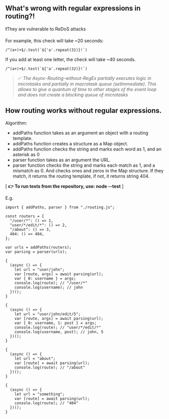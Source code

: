 ## What's wrong with regular expressions in routing?!

❗They are vulnerable to ReDoS attacks

For example, this check will take ~20 seconds:
```
/^(a+)+$/.test(`${'a'.repeat(31)}!`)
```

If you add at least one letter, the check will take ~40 seconds.

```
/^(a+)+$/.test(`${'a'.repeat(32)}!`)
```

> ✅ _The Async-Routing-without-RegEx partially executes logic in microtasks and partially in macrotask queue (setImmediate). This allows to give a quantum of time to other stages of the event loop and does not create a blocking queue of microtasks_

## How routing works without regular expressions.

Algorithm:
- addPaths function takes as an argument an object with a routing template.
- addPaths function creates a structure as a Map object.
- addPaths function checks the string and marks each word as 1, and an asterisk as 0
- parser function takes as an argument the URL.
- parser function checks the string and marks each match as 1, and a mismatch as 0. And checks ones and zeros in the Map structure. If they match, it returns the routing template, if not, it returns string 404.

[ **👉 To run tests from the repository, use: node --test** ]

E.g.

```
import { addPaths, parser } from "./routing.js";

const routers = {
  "/user/*": () => 1,
  "user/*/edit/*": () => 2,
  "/about": () => 3,
  404: () => 404,
};

var urls = addPaths(routers);
var parsing = parser(urls);

{
  (async () => {
    let url = "user/john";
    var [route, args] = await parsing(url);
    var { 0: username } = args;
    console.log(route); // "/user/*"
    console.log(username); // john
  })();
}

{
  (async () => {
    let url = "user/john/edit/5";
    var [route, args] = await parsing(url);
    var { 0: username, 1: post } = args;
    console.log(route); // "user/*/edit/*"
    console.log(username, post); // john, 5
  })();
}

{
  (async () => {
    let url = "about";
    var [route] = await parsing(url);
    console.log(route); // "/about"
  })();
}

{
  (async () => {
    let url = "something";
    var [route] = await parsing(url);
    console.log(route); // "404"
  })();
}

```
